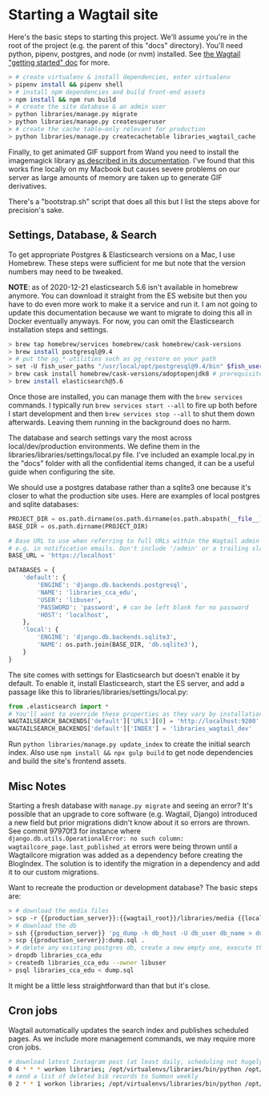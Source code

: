 # Starting a Wagtail site

Here's the basic steps to starting this project. We'll assume you're in the root of the project (e.g. the parent of this "docs" directory). You'll need python, pipenv, postgres, and node (or nvm) installed. See [the Wagtail "getting started" doc](http://docs.wagtail.io/en/v1.10.1/getting_started/tutorial.html) for more.

```sh
> # create virtualenv & install dependencies, enter virtualenv
> pipenv install && pipenv shell
> # install npm dependencies and build front-end assets
> npm install && npm run build
> # create the site database & an admin user
> python libraries/manage.py migrate
> python libraries/manage.py createsuperuser
> # create the cache table—only relevant for production
> python libraries/manage.py createcachetable libraries_wagtail_cache
```

Finally, to get animated GIF support from Wand you need to install the imagemagick library [as described in its documentation](http://docs.wand-py.org/en/latest/guide/install.html). I've found that this works fine locally on my Macbook but causes severe problems on our server as large amounts of memory are taken up to generate GIF derivatives.

There's a "bootstrap.sh" script that does all this but I list the steps above for precision's sake.

## Settings, Database, & Search

To get appropriate Postgres & Elasticsearch versions on a Mac, I use Homebrew. These steps were sufficient for me but note that the version numbers may need to be tweaked.

**NOTE**: as of 2020-12-21 elasticsearch 5.6 isn't available in homebrew anymore. You can download it straight from the ES website but then you have to do even more work to make it a service and run it. I am not going to update this documentation because we want to migrate to doing this all in Docker eventually anyways. For now, you can omit the Elasticsearch installation steps and settings.

```sh
> brew tap homebrew/services homebrew/cask homebrew/cask-versions
> brew install postgresql@9.4
> # put the pg_* utilities such as pg_restore on your path
> set -U fish_user_paths "/usr/local/opt/postgresql@9.4/bin" $fish_user_paths
> brew cask install homebrew/cask-versions/adoptopenjdk8 # prerequisite for elasticsearch
> brew install elasticsearch@5.6
```

Once those are installed, you can manage them with the `brew services` commands. I typically run `brew services start --all` to fire up both before I start development and then `brew services stop --all` to shut them down afterwards. Leaving them running in the background does no harm.

The database and search settings vary the most across local/dev/production environments. We define them in the libraries/libraries/settings/local.py file. I've included an example local.py in the "docs" folder with all the confidential items changed, it can be a useful guide when configuring the site.

We should use a postgres database rather than a sqlite3 one because it's closer to what the production site uses. Here are examples of local postgres and sqlite databases:

```python
PROJECT_DIR = os.path.dirname(os.path.dirname(os.path.abspath(__file__)))
BASE_DIR = os.path.dirname(PROJECT_DIR)

# Base URL to use when referring to full URLs within the Wagtail admin backend -
# e.g. in notification emails. Don't include '/admin' or a trailing slash
BASE_URL = 'https://localhost'

DATABASES = {
    'default': {
        'ENGINE': 'django.db.backends.postgresql',
        'NAME': 'libraries_cca_edu',
        'USER': 'libuser',
        'PASSWORD': 'password', # can be left blank for no password
        'HOST': 'localhost',
    },
    'local': {
        'ENGINE': 'django.db.backends.sqlite3',
        'NAME': os.path.join(BASE_DIR, 'db.sqlite3'),
    }
}
```

The site comes with settings for Elasticsearch but doesn't enable it by default. To enable it, install Elasticsearch, start the ES server, and add a passage like this to libraries/libraries/settings/local.py:

```python
from .elasticsearch import *
# You'll want to override these properties as they vary by installation
WAGTAILSEARCH_BACKENDS['default']['URLS'][0] = 'http://localhost:9200'
WAGTAILSEARCH_BACKENDS['default']['INDEX'] = 'libraries_wagtail_dev'
```

Run `python libraries/manage.py update_index` to create the initial search index. Also use `npm install && npx gulp build` to get node dependencies and build the site's frontend assets.

## Misc Notes

Starting a fresh database with `manage.py migrate` and seeing an error? It's possible that an upgrade to core software (e.g. Wagtail, Django) introduced a new field but prior migrations didn't know about it so errors are thrown. See commit 97970f3 for instance where `django.db.utils.OperationalError: no such column: wagtailcore_page.last_published_at` errors were being thrown until a Wagtailcore migration was added as a dependency before creating the BlogIndex. The solution is to identify the migration in a dependency and add it to our custom migrations.

Want to recreate the production or development database? The basic steps are:

```sh
> # download the media files
> scp -r {{production_server}}:{{wagtail_root}}/libraries/media {{local_root}}/libraries
> # download the db
> ssh {{production_server}} 'pg_dump -h db_host -U db_user db_name > dump.sql'
> scp {{production_server}}:dump.sql .
> # delete any existing postgres db, create a new empty one, execute the dumped SQL
> dropdb libraries_cca_edu
> createdb libraries_cca_edu --owner libuser
> psql libraries_cca_edu < dump.sql
```

It might be a little less straightforward than that but it's close.

## Cron jobs

Wagtail automatically updates the search index and publishes scheduled pages. As we include more management commands, we may require more cron jobs.

```sh
# download latest Instagram post (at least daily, scheduling not hugely important)
0 4 * * * workon libraries; /opt/virtualenvs/libraries/bin/python /opt/libraries_wagtail/libraries/manage.py instagram
# send a list of deleted bib records to Summon weekly
0 2 * * 1 workon libraries; /opt/virtualenvs/libraries/bin/python /opt/libraries_wagtail/libraries/manage.py summon_deletes
```
